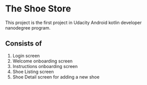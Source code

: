 # The Shoe Store

This project is the first project in Udacity Android kotlin developer nanodegree program.

## Consists of
1. Login screen
2. Welcome onboarding screen
3. Instructions onboarding screen
4. Shoe Listing screen
5. Shoe Detail screen for adding a new shoe